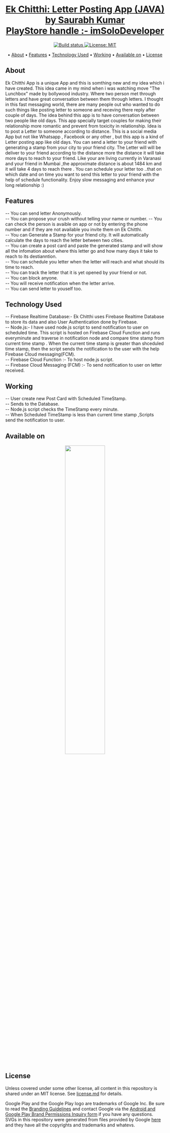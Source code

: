 <p>
    <h1 align="center">
        <a href="https://play.google.com/store/apps/details?id=com.mac.ekchitthi">
            Ek Chitthi: Letter Posting App (JAVA) by Saurabh Kumar<br>PlayStore handle :- imSoloDeveloper
        </a>
    </h1>
</p>


<p align="center">
    <a href="https://play.google.com/store/apps/details?id=com.mac.ekchitthi">
        <img src="https://travis-ci.org/steverichey/google-play-badge-svg.svg?branch=master" alt="Build status">
    </a>
    <a href="./license.md">
        <img src="https://github.com/dev-iamsaurabh/EkChitthi/blob/master/LICENSE" alt="License: MIT">
    </a>
</p>

<p align="center">
  • <a href="#about">About</a>
  • <a href="#features">Features</a>
  • <a href="#technology-used">Technology Used</a>
  • <a href="#working">Working</a>
  • <a href="#available-on">Available on</a>
  • <a href="#license">License</a>


</p>



## About

Ek Chitthi App is a unique App and this is somthing new and my idea which i have created.
This idea came in my mind when i was watching move "The Lunchbox" made by bollywood industry.
Where two person met through letters and have great conversation between them through letters.
I thought in this fast messaging world, there are many people out who wanted to do such things like posting letter to someone and receving there reply after couple of days.
The idea behind this app is to have conversation between two people like old days. This app specially target couples for making their relationship more romantic and 
prevent from toxicity in relationship.
Idea is to post a Letter to someone according to distance. 
This is a social media App but not like Whatsapp , Facebook or any other , but this app is a kind of Letter posting app like old days.
You can send a letter to your friend with generating a stamp from your city to your friend city.
The Letter will will be deliver to your friend according to the distance more the distance it will take more days to reach to your friend.
Like your are living currently in Varanasi and your friend in Mumbai ,the approximate distance is about 1484 km and it will take 4 days to reach there .
You can schedule your letter too ..that on which date and on time you want to send this letter to your friend with the help of schedule functionality. 
Enjoy slow messaging and enhance your long relationship :)

## Features
-- You can send letter Anonymously.<br>
-- You can propose your crush without telling your name or number.
-- You can check the person is avaible on app or not by entering the phone number and if they are not available you invite them on Ek Chitthi.<br>
-- You can Generate a Stamp for your friend city. It will automatically calculate the days to reach the letter between two cities.<br> 
-- You can create a post card and paste the generated stamp and will show all the infomation about where this letter go and how many days it take to reach to its destianntion.<br>
-- You can schedule you letter when the letter will reach and what should its time to reach.<br>
-- You can track the letter that it is yet opened by your friend or not.<br>
-- You can block anyone.<br>
-- You will receive notification when the letter arrive.<br>
-- You can send letter to youself too.<br>

## Technology Used

-- Firebase Realtime Database:- Ek Chitthi uses Firebase Realtime Database to store its data and also User Authentication done by Firebase.<br>
-- Node.js:- I have used node.js script to send notification to user on scheduled time. This script is hosted on Firebase Cloud Function and runs everyminute
   and traverse in notification node and compare time stamp from current time stamp . When the current time stamp is greater than shceduled time stamp, then the script
   sends the notification to the user with the help Firebase Cloud messaging(FCM).<br>
-- Firebase Cloud Function :- To host node.js script.<br>
-- Firebase Cloud Messaging (FCM) :- To send notification to user on letter received.<br>


## Working
-- User create new Post Card with Scheduled TimeStamp.<br>
-- Sends to the Database.<br>
-- Node.js script checks the TimeStamp every minute.<br>
-- When Scheduled TimeStamp is less than current time stamp ,Scripts send the notification to user.<br>






## Available on

<p align="center">
<a href="https://play.google.com/store/apps/details?id=com.mac.ekchitthic">
<img src="https://cdn.jsdelivr.net/gh/dev-iamsaurabh/BMICalculator/play.svg" width="50%">
</a>
</p>


## License

Unless covered under some other license, all content in this repository is shared under an MIT license. See [license.md](./license.md) for details.

Google Play and the Google Play logo are trademarks of Google Inc. Be sure to read the [Branding Guidelines](https://developer.android.com/distribute/tools/promote/brand.html) and contact Google via the [Android and Google Play Brand Permissions Inquiry form](https://support.google.com/googleplay/contact/brand_developer) if you have any questions. SVGs in this repository were generated from files provided by Google [here](https://play.google.com/intl/en_us/badges/) and they have all the copyrights and trademarks and whatevs.

  
